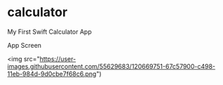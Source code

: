 # calculator
My First Swift Calculator App


App Screen

<img src="https://user-images.githubusercontent.com/55629683/120669751-67c57900-c498-11eb-984d-9d0cbe7f68c6.png") 
